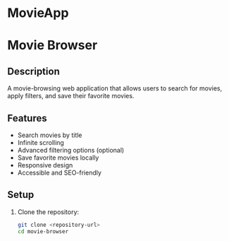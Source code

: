 # MovieApp

# Movie Browser

## Description
A movie-browsing web application that allows users to search for movies, apply filters, and save their favorite movies.

## Features
- Search movies by title
- Infinite scrolling
- Advanced filtering options (optional)
- Save favorite movies locally
- Responsive design
- Accessible and SEO-friendly

## Setup
1. Clone the repository:
   ```bash
   git clone <repository-url>
   cd movie-browser
